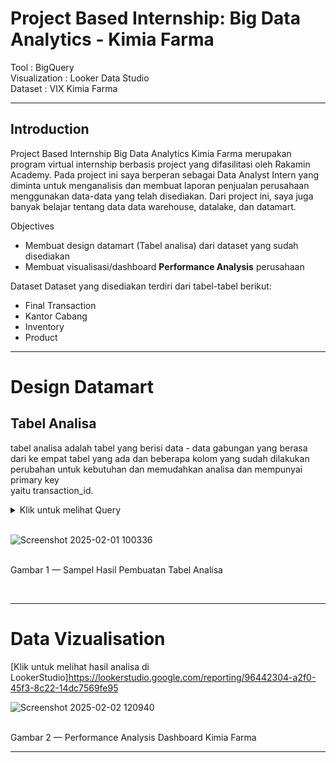 # **Project Based Internship: Big Data Analytics - Kimia Farma**

Tool : BigQuery  <br>
Visualization : Looker Data Studio  <br>
Dataset : VIX Kimia Farma

---

## Introduction

Project Based Internship Big Data Analytics Kimia Farma merupakan program virtual internship berbasis project yang difasilitasi oleh Rakamin Academy. Pada project ini saya berperan sebagai Data Analyst Intern yang diminta untuk menganalisis dan membuat laporan penjualan perusahaan menggunakan data-data yang telah disediakan. Dari project ini, saya juga banyak belajar tentang data data warehouse, datalake, dan datamart.


Objectives

- Membuat design datamart (Tabel analisa) dari dataset yang sudah disediakan
- Membuat visualisasi/dashboard **Performance Analysis** perusahaan

Dataset
Dataset yang disediakan terdiri dari tabel-tabel berikut:

- Final Transaction
- Kantor Cabang
- Inventory
- Product

---

# Design Datamart

## Tabel Analisa 

tabel analisa adalah tabel yang berisi data - data gabungan yang berasa dari ke empat tabel yang ada  dan beberapa kolom yang sudah dilakukan perubahan untuk kebutuhan dan memudahkan analisa dan mempunyai primary key <br>
yaitu transaction_id.</p>

<details>
  <summary> Klik untuk melihat Query </summary>
    <br>
 ```sql
create table kf_tabel_analisa as 
SELECT 
ft.transaction_id, 
ft.date, 
ft.branch_id,
kc.branch_name, 
kc.kota, 
kc.provinsi, 
kc.rating AS rating_cabang, 
ft.customer_name, 
ft.product_id, 
p.product_name,
p.price AS actual_price, 
ft.discount_percentage, 
CASE WHEN p.price <= 50000 THEN 0.1
     WHEN p.price BETWEEN 50000 AND 100000 THEN 0.15
     WHEN p.price BETWEEN 100000 AND 300000 THEN 0.2
     WHEN p.price BETWEEN 300000 AND 500000 THEN 0.25
     WHEN p.price <= 500000 THEN 0.3
END AS persentase_gross_laba,
(p.price * (1-ft.discount_percentage)) AS nett_sales, 
(p.price * (CASE 
               WHEN p.price <= 50000 THEN 0.1
               WHEN p.price BETWEEN 50000 AND 100000 THEN 0.15
               WHEN p.price BETWEEN 100000 AND 300000 THEN 0.2
               WHEN p.price BETWEEN 300000 AND 500000 THEN 0.25
               ELSE 0.3
          END)) AS nett_profit,
ft.rating AS rating_transaksi
FROM kimia_farma.kf_final_transaction AS ft
JOIN kimia_farma.kf_kantor_cabang AS kc ON ft.branch_id = kc.branch_id
JOIN kimia_farma.kf_product As p ON ft.product_id = p.product_id
```
<br>
</details>
<br>

![Screenshot 2025-02-01 100336](https://github.com/user-attachments/assets/12dd3617-d00a-4b02-8ee1-41687a1fe299)

   </kbd> <br> Gambar 1 — Sampel Hasil Pembuatan Tabel Analisa  


<br>

---                                
# **Data Vizualisation**
[Klik untuk melihat hasil analisa di LookerStudio]https://lookerstudio.google.com/reporting/96442304-a2f0-45f3-8c22-14dc7569fe95


![Screenshot 2025-02-02 120940](https://github.com/user-attachments/assets/6fb3706b-b5d6-456d-b03f-d0a5764b27f3)


   </kbd> <br> Gambar 2 — Performance Analysis Dashboard Kimia Farma
    


---

